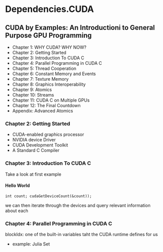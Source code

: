 # Dependencies.CUDA


## CUDA by Examples: An Introductioni to General Purpose GPU Programming

- Chapter 1:  WHY CUDA? WHY NOW?
- Chapter 2: Getting Started
- Chapter 3: Introduction To CUDA C
- Chapter 4: Parallel Programming in CUDA C
- Chapter 5: Thread Cooperation
- Chapter 6: Constant Memory and Events
- Chapter 7: Texture Memory
- Chapter 8: Graphics Interoperability
- Chapter 9: Atomics
- Chapter 10: Streams
- Chapter 11: CUDA C on Multiple GPUs
- Chapter 12: The Final Countdown
- Appendix: Advanced Atomics

### Chapter 2: Getting Started

- CUDA-enabled graphics processor
- NVIDIA device Driver
- CUDA Development Toolkit
- A Standard C Compiler

### Chapter 3: Introduction To CUDA C

Take a look at first example

#### Hello World

`int count; cudaGetDeviceCount(&count));`

we can then iterate through the devices and query relevant information about each

### Chapter 4: Parallel Programming in CUDA C

blockIdx: one of the built-in variables taht the CUDA runtime defines for us

- example: Julia Set
